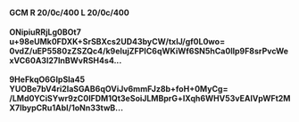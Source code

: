 #### GCM R 20/0c/400 L 20/0c/400
**ONipiuRRjLg0BOt7**<br/>**u+98eUMk0FDXK+SrSBXcs2UD43byCW/txIJ/gf0L0wo=**<br/>**0vdZ/uEP5580zZSZQc4/k9eIujZFPIC6qWKiWf6SN5hCa0llp9F8srPvcWexVC60A3l27InBWvRSH4s4...**<br/><br/>
**9HeFkqO6GIpSla45**<br/>**YUOBe7bV4ri2IaSGAB6qOViJv6mmFJz8b+foH+0MyCg=**<br/>**/LMd0YCiSYwr9zC0lFDM1Qt3eSoiJLMBprG+lXqh6WHV53vEAlVpWFt2MX7IbypCRu1AbI/1oNn33twB...**